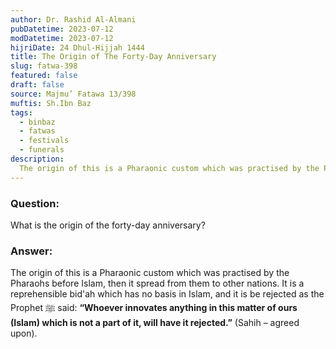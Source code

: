 ```yaml
---
author: Dr. Rashid Al-Almani
pubDatetime: 2023-07-12
modDatetime: 2023-07-12
hijriDate: 24 Dhul-Hijjah 1444
title: The Origin of The Forty-Day Anniversary
slug: fatwa-398
featured: false
draft: false
source: Majmu’ Fatawa 13/398
muftis: Sh.Ibn Baz
tags:
  - binbaz
  - fatwas
  - festivals
  - funerals
description:
  The origin of this is a Pharaonic custom which was practised by the Pharaohs before Islam, then it spread from them to other nations.
---
```


### Question: 

What is the origin of the forty-day anniversary?

### Answer: 

The origin of this is a Pharaonic custom which was practised by the Pharaohs before Islam, then it spread from them to other nations. It is a reprehensible bid'ah which has no basis in Islam, and it is be rejected as the Prophet ﷺ said: **“Whoever innovates anything in this matter of ours (Islam) which is not a part of it, will have it rejected.”** (Sahih – agreed upon).
